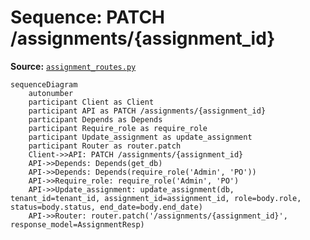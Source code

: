 # Sequence: PATCH /assignments/{assignment_id}

**Source:** [`assignment_routes.py`](../../Src/backend/app/routes/assignment_routes.py#L46)

```mermaid
sequenceDiagram
    autonumber
    participant Client as Client
    participant API as PATCH /assignments/{assignment_id}
    participant Depends as Depends
    participant Require_role as require_role
    participant Update_assignment as update_assignment
    participant Router as router.patch
    Client->>API: PATCH /assignments/{assignment_id}
    API->>Depends: Depends(get_db)
    API->>Depends: Depends(require_role('Admin', 'PO'))
    API->>Require_role: require_role('Admin', 'PO')
    API->>Update_assignment: update_assignment(db, tenant_id=tenant_id, assignment_id=assignment_id, role=body.role, status=body.status, end_date=body.end_date)
    API->>Router: router.patch('/assignments/{assignment_id}', response_model=AssignmentResp)
```
